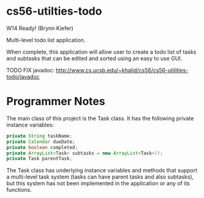 cs56-utilties-todo
==================

W14 Ready! (Brynn Kiefer)

Multi-level todo list application.

When complete, this application will allow user to create a todo list of tasks and subtasks that can be edited and sorted using an easy to use GUI.

TODO FIX javadoc: http://www.cs.ucsb.edu/~khalid/cs56/cs56-utilities-todo/javadoc

Programmer Notes
================

The main class of this project is the Task class. It has the following private instance variables:

```java
private String taskName;
private Calendar dueDate;
private boolean completed;
private ArrayList<Task> subtasks = new ArrayList<Task>();
private Task parentTask;
```

The Task class has underlying instance variables and methods that support a multi-level task system (tasks can have parent tasks and also subtasks), but this system has not been implemented in the application or any of its functions.
